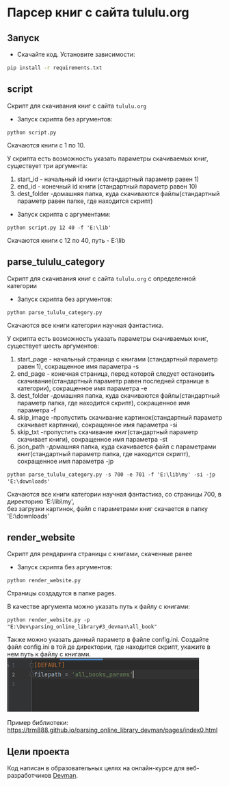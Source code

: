# Парсер книг с сайта tululu.org

## Запуск

- Скачайте код. Установите зависимости:
```sh
pip install -r requirements.txt
```
## script
Скрипт для скачивания книг с сайта `tululu.org`

- Запуск скрипта без аргументов:
```
python script.py
```
Скачаются книги с 1 по 10.<br>

У скрипта есть возможность указать параметры скачиваемых книг, существует три аргумента:
1. start_id - начальный id книги (стандартный параметр равен 1)
2. end_id - конечный id книги (стандартный параметр равен 10)
3. dest_folder -домашняя папка, куда скачиваются файлы(стандартный параметр равен папке, где находится скрипт)
- Запуск скрипта с аргументами:
```
python script.py 12 40 -f 'E:\lib'
```
Скачаются книги с 12 по 40, путь - E:\lib

## parse_tululu_category
Скрипт для скачивания книг с сайта `tululu.org` с определенной категории

- Запуск скрипта без аргументов:
```
python parse_tululu_category.py
```
Скачаются все книги категории научная фантастика.<br>

У скрипта есть возможность указать параметры скачиваемых книг, существует шесть аргументов:
1. start_page - начальный страница с книгами (стандартный параметр равен 1), сокращенное имя параметра -s 
2. end_page - конечная страница, перед которой следует остановить скачивание(стандартный параметр равен последней странице в категории), сокращенное имя параметра -e 
3. dest_folder -домашняя папка, куда скачиваются файлы(стандартный параметр папка, где находится скрипт), сокращенное имя параметра -f
4. skip_image -пропустить скачивание картинок(стандартный параметр скачивает картинки), сокращенное имя параметра -si
5. skip_txt -пропустить скачивание книг(стандартный параметр скачивает книги), сокращенное имя параметра -st
6. json_path -домашняя папка, куда скачивается файл с параметрами книг(стандартный параметр папка, где находится скрипт), сокращенное имя параметра -jp

```
python parse_tululu_category.py -s 700 -e 701 -f 'E:\lib\my' -si -jp 'E:\downloads'
```
Скачаются все книги категории научная фантастика, со страницы 700, в директорию 'E:\lib\my', <br>
без загрузки картинок, файл с параметрами книг скачается в папку 'E:\downloads'


## render_website

Скрипт для рендаринга страницы с книгами, скаченные ранее

- Запуск скрипта без аргументов:
```
python render_website.py
```
Страницы создадутся в папке pages.

В качестве аргумента можно указать путь к файлу с книгами:
```
python render_website.py -p "E:\Dev\parsing_online_library#3_devman\all_book"
```
Также можно указать данный параметр в файле config.ini. Создайте файл config.ini в той де директории, где находится скрипт, укажите в нем путь к файлу с книгами.
![img.png](img.png)


Пример библиотеки: https://trm888.github.io/parsing_online_library_devman/pages/index0.html


## Цели проекта

Код написан в образовательных целях на онлайн-курсе для веб-разработчиков [Devman](https://dvmn.org).
